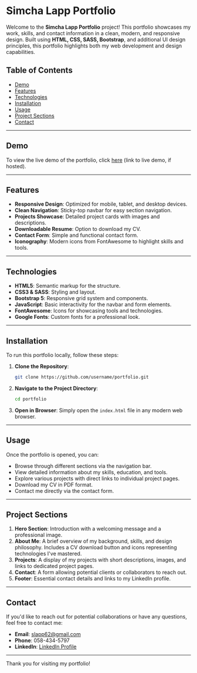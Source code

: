 # Simcha Lapp Portfolio

Welcome to the **Simcha Lapp Portfolio** project! This portfolio showcases my work, skills, and contact information in a clean, modern, and responsive design. Built using **HTML, CSS, SASS, Bootstrap**, and additional UI design principles, this portfolio highlights both my web development and design capabilities.

## Table of Contents

- [Demo](#demo)
- [Features](#features)
- [Technologies](#technologies)
- [Installation](#installation)
- [Usage](#usage)
- [Project Sections](#project-sections)
- [Contact](#contact)

---

## Demo

To view the live demo of the portfolio, click [here](#) (link to live demo, if hosted).

---

## Features

- **Responsive Design**: Optimized for mobile, tablet, and desktop devices.
- **Clean Navigation**: Sticky-top navbar for easy section navigation.
- **Projects Showcase**: Detailed project cards with images and descriptions.
- **Downloadable Resume**: Option to download my CV.
- **Contact Form**: Simple and functional contact form.
- **Iconography**: Modern icons from FontAwesome to highlight skills and tools.

---

## Technologies

- **HTML5**: Semantic markup for the structure.
- **CSS3 & SASS**: Styling and layout.
- **Bootstrap 5**: Responsive grid system and components.
- **JavaScript**: Basic interactivity for the navbar and form elements.
- **FontAwesome**: Icons for showcasing tools and technologies.
- **Google Fonts**: Custom fonts for a professional look.

---

## Installation

To run this portfolio locally, follow these steps:

1. **Clone the Repository**:
    ```bash
    git clone https://github.com/username/portfolio.git
    ```

2. **Navigate to the Project Directory**:
    ```bash
    cd portfolio
    ```

3. **Open in Browser**:
    Simply open the `index.html` file in any modern web browser.

---

## Usage

Once the portfolio is opened, you can:

- Browse through different sections via the navigation bar.
- View detailed information about my skills, education, and tools.
- Explore various projects with direct links to individual project pages.
- Download my CV in PDF format.
- Contact me directly via the contact form.

---

## Project Sections

1. **Hero Section**: Introduction with a welcoming message and a professional image.
2. **About Me**: A brief overview of my background, skills, and design philosophy. Includes a CV download button and icons representing technologies I've mastered.
3. **Projects**: A display of my projects with short descriptions, images, and links to dedicated project pages.
4. **Contact**: A form allowing potential clients or collaborators to reach out.
5. **Footer**: Essential contact details and links to my LinkedIn profile.

---

## Contact

If you'd like to reach out for potential collaborations or have any questions, feel free to contact me:

- **Email**: [slapp62@gmail.com](mailto:slapp62@gmail.com)
- **Phone**: 058-434-5797
- **LinkedIn**: [LinkedIn Profile](https://www.linkedin.com/in/simcha-lapp-0b4081106)

---

Thank you for visiting my portfolio!

